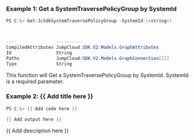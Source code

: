 ### Example 1: Get a SystemTraversePolicyGroup by SystemId
```powershell
PS C:\> Get-JcSdkSystemTraversePolicyGroup -SystemId:(<string>)



----               ----------
CompiledAttributes JumpCloud.SDK.V2.Models.GraphAttributes
Id                 String
Paths              JumpCloud.SDK.V2.Models.GraphConnection[][]
Type               String


```

This function will Get a SystemTraversePolicyGroup by SystemId. SystemId is a required parameter.

### Example 2: {{ Add title here }}
```powershell
PS C:\> {{ Add code here }}

{{ Add output here }}
```

{{ Add description here }}

